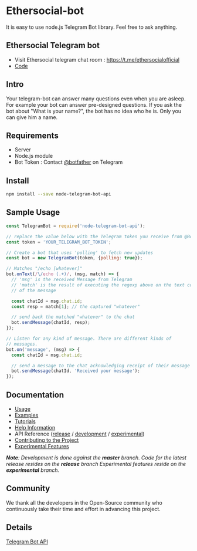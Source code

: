 # Ethersocial-bot
It is easy to use node.js Telegram Bot library.
Feel free to ask anything.

## Ethersocial Telegram bot
* Visit Ethersocial telegram chat room : https://t.me/ethersocialofficial
* [Code](https://github.com/dgson/ethersocial-bot/blob/master/examples/Ethersocial.js)


## Intro
Your telegram-bot can answer many questions
even when you are asleep.
For example your bot can answer pre-designed questions.
If you ask the bot about "What is your name?", the bot has no idea who he is. 
Only you can give him a name.





## Requirements
* Server
* Node.js module
* Bot Token : Contact [@botfather](https://telegram.me/BotFather) on Telegram




## Install
```bash
npm install --save node-telegram-bot-api
```



## Sample Usage

```js
const TelegramBot = require('node-telegram-bot-api');

// replace the value below with the Telegram token you receive from @BotFather
const token = 'YOUR_TELEGRAM_BOT_TOKEN';

// Create a bot that uses 'polling' to fetch new updates
const bot = new TelegramBot(token, {polling: true});

// Matches "/echo [whatever]"
bot.onText(/\/echo (.+)/, (msg, match) => {
  // 'msg' is the received Message from Telegram
  // 'match' is the result of executing the regexp above on the text content
  // of the message

  const chatId = msg.chat.id;
  const resp = match[1]; // the captured "whatever"

  // send back the matched "whatever" to the chat
  bot.sendMessage(chatId, resp);
});

// Listen for any kind of message. There are different kinds of
// messages.
bot.on('message', (msg) => {
  const chatId = msg.chat.id;

  // send a message to the chat acknowledging receipt of their message
  bot.sendMessage(chatId, 'Received your message');
});
```




## Documentation

* [Usage][usage]
* [Examples][examples]
* [Tutorials][tutorials]
* [Help Information][help]
* API Reference ([release][api-release] / [development][api-dev] / [experimental][api-experimental])
* [Contributing to the Project][contributing]
* [Experimental Features][experimental]



_**Note**: Development is done against the **master** branch.
Code for the latest release resides on the **release** branch
Experimental features reside on the **experimental** branch._


## Community

We thank all the developers in the Open-Source community who continuously
take their time and effort in advancing this project.


[usage]:https://github.com/yagop/node-telegram-bot-api/tree/master/doc/usage.md
[examples]:https://github.com/yagop/node-telegram-bot-api/tree/master/examples
[help]:https://github.com/yagop/node-telegram-bot-api/tree/master/doc/help.md
[tutorials]:https://github.com/yagop/node-telegram-bot-api/tree/master/doc/tutorials.md
[api-dev]:https://github.com/yagop/node-telegram-bot-api/tree/master/doc/api.md
[api-release]:https://github.com/yagop/node-telegram-bot-api/tree/release/doc/api.md
[api-experimental]:https://github.com/yagop/node-telegram-bot-api/tree/experimental/doc/api.md
[contributing]:https://github.com/yagop/node-telegram-bot-api/tree/master/CONTRIBUTING.md
[contributors]:https://github.com/yagop/node-telegram-bot-api/graphs/contributors
[experimental]:https://github.com/yagop/node-telegram-bot-api/tree/master/doc/experimental.md
[tg-channel]:https://telegram.me/node_telegram_bot_api


## Details
[Telegram Bot API](https://core.telegram.org/bots/api)
